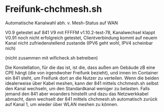 # Freifunk-chchmesh.sh
Automatische Kanalwahl abh. v. Mesh-Status auf WAN

V0.9 getestet auf 841 V9 mit FFFFM v1.10.2-test-78, Kanalwechsel klappt
V0.91 noch nicht erfolgreich getestet, Clientverbindung kommt auf neuem Kanal nicht zufriedenstellend zustande (IPV6 geht wohl, IPV4 scheinbar nich)

(nicht zusammen mit wificheck.sh betreiben)

Die Konstellation, für die das ist, ist die, dass außen am Gebäude zB eine CPE hängt (die von irgendwoher Freifunk bezieht), und innen im Container ein 841 steht, um Freifunk dort an die Nutzer zu verteilen.
Wenn die beiden idealerweise über Kabel meshen, kann der 841 mittels chchmesh.sh selbst den Kanal wechseln, um den Standardkanal weniger zu belasten.
Falls jemand den 841 aber woanders hinstellt und dazu das Netzwerkkabel abmacht, dann wechselt der 841 mittels chchmesh.sh automatisch zurück auf Kanal 1, um wieder über WLAN meshen zu können.
